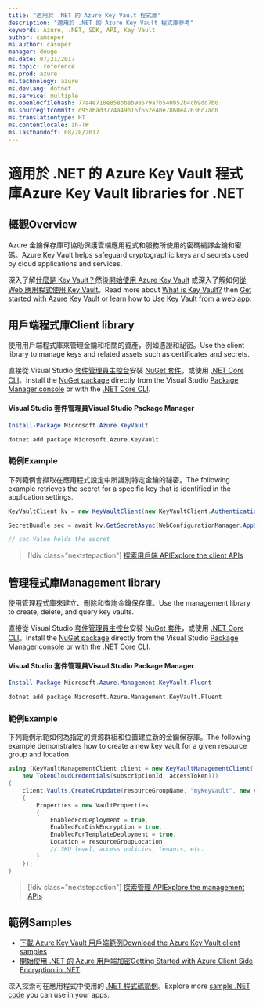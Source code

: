 ```yaml
---
title: "適用於 .NET 的 Azure Key Vault 程式庫"
description: "適用於 .NET 的 Azure Key Vault 程式庫參考"
keywords: Azure, .NET, SDK, API, Key Vault
author: camsoper
ms.author: casoper
manager: douge
ms.date: 07/21/2017
ms.topic: reference
ms.prod: azure
ms.technology: azure
ms.devlang: dotnet
ms.service: multiple
ms.openlocfilehash: 77a4e710e858bbeb98579a7b540b52b4cb9dd7b0
ms.sourcegitcommit: d95a6ad3774a49b16f652e40e7860e47636c7ad0
ms.translationtype: HT
ms.contentlocale: zh-TW
ms.lasthandoff: 08/28/2017
---
```

# <a name="azure-key-vault-libraries-for-net"></a><span data-ttu-id="a2544-104">適用於 .NET 的 Azure Key Vault 程式庫</span><span class="sxs-lookup"><span data-stu-id="a2544-104">Azure Key Vault libraries for .NET</span></span>

## <a name="overview"></a><span data-ttu-id="a2544-105">概觀</span><span class="sxs-lookup"><span data-stu-id="a2544-105">Overview</span></span>

<span data-ttu-id="a2544-106">Azure 金鑰保存庫可協助保護雲端應用程式和服務所使用的密碼編譯金鑰和密碼。</span><span class="sxs-lookup"><span data-stu-id="a2544-106">Azure Key Vault helps safeguard cryptographic keys and secrets used by cloud applications and services.</span></span>

<span data-ttu-id="a2544-107">深入了解[什麼是 Key Vault？](/azure/key-vault/key-vault-whatis)然後[開始使用 Azure Key Vault](/azure/key-vault/key-vault-get-started) 或深入了解如何[從 Web 應用程式使用 Key Vault](/azure/key-vault/key-vault-use-from-web-application)。</span><span class="sxs-lookup"><span data-stu-id="a2544-107">Read more about [What is Key Vault?](/azure/key-vault/key-vault-whatis) then [Get started with Azure Key Vault](/azure/key-vault/key-vault-get-started) or learn how to [Use Key Vault from a web app](/azure/key-vault/key-vault-use-from-web-application).</span></span>

## <a name="client-library"></a><span data-ttu-id="a2544-108">用戶端程式庫</span><span class="sxs-lookup"><span data-stu-id="a2544-108">Client library</span></span>

<span data-ttu-id="a2544-109">使用用戶端程式庫來管理金鑰和相關的資產，例如憑證和祕密。</span><span class="sxs-lookup"><span data-stu-id="a2544-109">Use the client library to manage keys and related assets such as certificates and secrets.</span></span>

<span data-ttu-id="a2544-110">直接從 Visual Studio [套件管理員主控台][PackageManager]安裝 [NuGet 套件](https://www.nuget.org/packages/Microsoft.Azure.KeyVault)，或使用 [.NET Core CLI][DotNetCLI]。</span><span class="sxs-lookup"><span data-stu-id="a2544-110">Install the [NuGet package](https://www.nuget.org/packages/Microsoft.Azure.KeyVault) directly from the Visual Studio [Package Manager console][PackageManager] or with the [.NET Core CLI][DotNetCLI].</span></span>

#### <a name="visual-studio-package-manager"></a><span data-ttu-id="a2544-111">Visual Studio 套件管理員</span><span class="sxs-lookup"><span data-stu-id="a2544-111">Visual Studio Package Manager</span></span>

```powershell
Install-Package Microsoft.Azure.KeyVault
```

```bash
dotnet add package Microsoft.Azure.KeyVault
```

### <a name="example"></a><span data-ttu-id="a2544-112">範例</span><span class="sxs-lookup"><span data-stu-id="a2544-112">Example</span></span>

<span data-ttu-id="a2544-113">下列範例會擷取在應用程式設定中所識別特定金鑰的祕密。</span><span class="sxs-lookup"><span data-stu-id="a2544-113">The following example retrieves the secret for a specific key that is identified in the application settings.</span></span>

```csharp
KeyVaultClient kv = new KeyVaultClient(new KeyVaultClient.AuthenticationCallback(securityToken));

SecretBundle sec = await kv.GetSecretAsync(WebConfigurationManager.AppSettings["SecretUri"]);

// sec.Value holds the secret
```

> [!div class="nextstepaction"]
> [<span data-ttu-id="a2544-114">探索用戶端 API</span><span class="sxs-lookup"><span data-stu-id="a2544-114">Explore the client APIs</span></span>](/dotnet/api/overview/azure/keyvault/client)

## <a name="management-library"></a><span data-ttu-id="a2544-115">管理程式庫</span><span class="sxs-lookup"><span data-stu-id="a2544-115">Management library</span></span>

<span data-ttu-id="a2544-116">使用管理程式庫來建立、刪除和查詢金鑰保存庫。</span><span class="sxs-lookup"><span data-stu-id="a2544-116">Use the management library to create, delete, and query key vaults.</span></span>

<span data-ttu-id="a2544-117">直接從 Visual Studio [套件管理員主控台][PackageManager]安裝 [NuGet 套件](https://www.nuget.org/packages/Microsoft.Azure.Management.KeyVault.Fluent)，或使用 [.NET Core CLI][DotNetCLI]。</span><span class="sxs-lookup"><span data-stu-id="a2544-117">Install the [NuGet package](https://www.nuget.org/packages/Microsoft.Azure.Management.KeyVault.Fluent) directly from the Visual Studio [Package Manager console][PackageManager] or with the [.NET Core CLI][DotNetCLI].</span></span>

#### <a name="visual-studio-package-manager"></a><span data-ttu-id="a2544-118">Visual Studio 套件管理員</span><span class="sxs-lookup"><span data-stu-id="a2544-118">Visual Studio Package Manager</span></span>

```powershell
Install-Package Microsoft.Azure.Management.KeyVault.Fluent
```

```bash
dotnet add package Microsoft.Azure.Management.KeyVault.Fluent
```

### <a name="example"></a><span data-ttu-id="a2544-119">範例</span><span class="sxs-lookup"><span data-stu-id="a2544-119">Example</span></span>

<span data-ttu-id="a2544-120">下列範例示範如何為指定的資源群組和位置建立新的金鑰保存庫。</span><span class="sxs-lookup"><span data-stu-id="a2544-120">The following example demonstrates how to create a new key vault for a given resource group and location.</span></span>

```csharp
using (KeyVaultManagementClient client = new KeyVaultManagementClient(
    new TokenCloudCredentials(subscriptionId, accessToken)))
{
    client.Vaults.CreateOrUpdate(resourceGroupName, "myKeyVault", new VaultCreateOrUpdateParameters
    {
        Properties = new VaultProperties
        {
            EnabledForDeployment = true,
            EnabledForDiskEncryption = true,
            EnabledForTemplateDeployment = true,
            Location = resourceGroupLocation,
            // SKU level, access policies, tenants, etc.
        }
    });
}
```

> [!div class="nextstepaction"]
> [<span data-ttu-id="a2544-121">探索管理 API</span><span class="sxs-lookup"><span data-stu-id="a2544-121">Explore the management APIs</span></span>](/dotnet/api/overview/azure/keyvault/management)

## <a name="samples"></a><span data-ttu-id="a2544-122">範例</span><span class="sxs-lookup"><span data-stu-id="a2544-122">Samples</span></span>

* [<span data-ttu-id="a2544-123">下載 Azure Key Vault 用戶端範例</span><span class="sxs-lookup"><span data-stu-id="a2544-123">Download the Azure Key Vault client samples</span></span>](https://www.microsoft.com/download/details.aspx?id=45343)
* [<span data-ttu-id="a2544-124">開始使用 .NET 的 Azure 用戶端加密</span><span class="sxs-lookup"><span data-stu-id="a2544-124">Getting Started with Azure Client Side Encryption in .NET</span></span>](https://azure.microsoft.com/resources/samples/storage-dotnet-client-side-encryption/)


<span data-ttu-id="a2544-125">深入探索可在應用程式中使用的 [.NET 程式碼範例](https://azure.microsoft.com/resources/samples/?platform=dotnet)。</span><span class="sxs-lookup"><span data-stu-id="a2544-125">Explore more [sample .NET code](https://azure.microsoft.com/resources/samples/?platform=dotnet) you can use in your apps.</span></span>

[PackageManager]: https://docs.microsoft.com/nuget/tools/package-manager-console
[DotNetCLI]: https://docs.microsoft.com/en-us/dotnet/core/tools/dotnet-add-package
